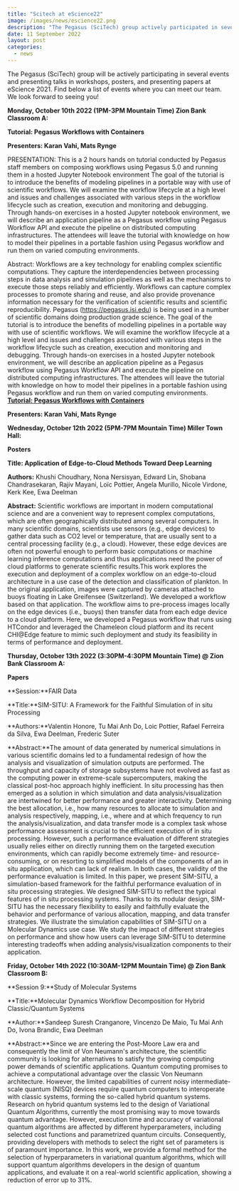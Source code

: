 ```yaml
---
title: "Scitech at eScience22"
image: /images/news/escience22.png
description: "The Pegasus (SciTech) group actively participated in several events and presented talks in workshops, posters, and presented papers at eScience 2021."
date: 11 September 2022
layout: post
categories:
  - news
---
```


The Pegasus (SciTech) group will be actively participating in several events and presenting talks in workshops, posters, and presenting papers at eScience 2021. Find below a list of events where you can meet our team. We look forward to seeing you!

**Monday, October 10th 2022 (1PM-3PM Mountain Time) Zion Bank Classroom A:**

**Tutorial: Pegasus Workflows with Containers**

**Presenters: Karan Vahi, Mats Rynge**

PRESENTATION: This is a 2 hours hands on tutorial conducted by Pegasus staff members on composing workflows using Pegasus 5.0 and running them in a hosted Jupyter Notebook environment The goal of the tutorial is to introduce the benefits of modeling pipelines in a portable way with use of scientific workflows. We will examine the workflow lifecycle at a high level and issues and challenges associated with various steps in the workflow lifecycle such as creation, execution and monitoring and debugging. Through hands-on exercises in a hosted Jupyter notebook environment, we will describe an application pipeline as a Pegasus workflow using Pegasus Workflow API and execute the pipeline on distributed computing infrastructures. The attendees will leave the tutorial with knowledge on how to model their pipelines in a portable fashion using Pegasus workflow and run them on varied computing environments.

Abstract: Workflows are a key technology for enabling complex scientific computations. They capture the interdependencies between processing steps in data analysis and simulation pipelines as well as the mechanisms to execute those steps reliably and efficiently. Workflows can capture complex processes to promote sharing and reuse, and also provide provenance information necessary for the verification of scientific results and scientific reproducibility. Pegasus (<a href="https://pegasus.isi.edu">https://pegasus.isi.edu</a>) is being used in a number of scientific domains doing production grade science. The goal of the tutorial is to introduce the benefits of modelling pipelines in a portable way with use of scientific workflows. We will examine the workflow lifecycle at a high level and issues and challenges associated with various steps in the workflow lifecycle such as creation, execution and monitoring and debugging. Through hands-on exercises in a hosted Jupyter notebook environment, we will describe an application pipeline as a Pegasus workflow using Pegasus Workflow API and execute the pipeline on distributed computing infrastructures. The attendees will leave the tutorial with knowledge on how to model their pipelines in a portable fashion using Pegasus workflow and run them on varied computing environments.
<b><a href="https://www.escience-conference.org/2022/tutorials/pegasus_50_workflows/">Tutorial: Pegasus Workflows with Containers</a></b>

**Presenters: Karan Vahi, Mats Rynge**


**Wednesday, October 12th 2022 (5PM-7PM Mountain Time) Miller Town Hall:**

**Posters**

**Title: Application of Edge-to-Cloud Methods Toward Deep Learning**

**Authors:** Khushi Choudhary, Nona Nersisyan, Edward Lin, Shobana Chandrasekaran, Rajiv Mayani, Loïc Pottier, Angela Murillo, Nicole Virdone, Kerk Kee, Ewa Deelman

**Abstract:** Scientific workflows are important in modern computational science and are a convenient way to represent complex computations, which are often geographically distributed among several computers. In many scientific domains, scientists use sensors (e.g., edge devices) to gather data such as CO2 level or temperature, that are usually sent to a central processing facility (e.g., a cloud). However, these edge devices are often not powerful enough to perform basic computations or machine learning inference computations and thus applications need the power of cloud platforms to generate scientific results.This work explores the execution and deployment of a complex workflow on an edge-to-cloud architecture in a use case of the detection and classification of plankton. In the original application, images were captured by cameras attached to buoys floating in Lake Greifensee (Switzerland). We developed a workflow based on that application. The workflow aims to pre-process images locally on the edge devices (i.e., buoys) then transfer data from each edge device to a cloud platform. Here, we developed a Pegasus workflow that runs using HTCondor and leveraged the Chameleon cloud platform and its recent CHI@Edge feature to mimic such deployment and study its feasibility in terms of performance and deployment.


**Thursday, October 13th 2022 (3:30PM-4:30PM Mountain Time) @ Zion Bank Classroom A:**

**Papers**

**Session:**FAIR Data

**Title:**SIM-SITU: A Framework for the Faithful Simulation of in situ Processing

**Authors:**Valentin Honore, Tu Mai Anh Do, Loic Pottier, Rafael Ferreira da Silva, Ewa Deelman, Frederic Suter

**Abstract:**The amount of data generated by numerical simulations in various scientific domains led to a fundamental redesign of how the analysis and visualization of simulation outputs are performed. The throughput and capacity of storage subsystems have not evolved as fast as the computing power in extreme-scale supercomputers, making the classical post-hoc approach highly inefficient. In situ processing has then emerged as a solution in which simulation and data analysis/visualization are intertwined for better performance and greater interactivity.
Determining the best allocation, i.e., how many resources to allocate to simulation and analysis respectively, mapping, i.e., where and at which frequency to run the analysis/visualization, and data transfer mode is a complex task whose performance assessment is crucial to the efficient execution of in situ processing. However, such a performance evaluation of different strategies usually relies either on directly running them on the targeted execution environments, which can rapidly become extremely time- and resource-consuming, or on resorting to simplified models of the components of an in situ application, which can lack of realism. In both cases, the validity of the performance evaluation is limited.
In this paper, we present SIM-SITU, a simulation-based framework for the faithful performance evaluation of in situ processing strategies. We designed SIM-SITU to reflect the typical features of in situ processing systems. Thanks to its modular design, SIM-SITU has the necessary flexibility to easily and faithfully evaluate the behavior and performance of various allocation, mapping, and data transfer strategies. We illustrate the simulation capabilities of SIM-SITU on a Molecular Dynamics use case. We study the impact of different strategies on performance and show how users can leverage SIM-SITU to determine interesting tradeoffs when adding analysis/visualization components to their application.


**Friday, October 14th 2022 (10:30AM-12PM Mountain Time) @ Zion Bank Classroom B:**

**Session 9:**Study of Molecular Systems

**Title:**Molecular Dynamics Workflow Decomposition for Hybrid Classic/Quantum Systems

**Author:**Sandeep Suresh Cranganore, Vincenzo De Maio, Tu Mai Anh Do, Ivona Brandic, Ewa Deelman

**Abstract:**Since we are entering the Post-Moore Law era and consequently the limit of Von Neumann's architecture, the scientific community is looking for alternatives to satisfy the growing computing power demands of scientific applications.
Quantum computing promises to achieve a computational advantage over the classic Von Neumann architecture. However, the limited capabilities of current noisy intermediate-scale quantum (NISQ) devices require quantum computers to interoperate with classic systems, forming the so-called hybrid quantum systems. Research on hybrid quantum systems led to the design of Variational Quantum Algorithms, currently the most promising way to move towards quantum advantage.
However, execution time and accuracy of variational quantum algorithms are affected by different hyperparameters, including selected cost functions and parametrized quantum circuits. Consequently, providing developers with methods to select the right set of parameters is of paramount importance.
In this work, we provide a formal method for the selection of hyperparameters in variational quantum algorithms, which will support quantum algorithms developers in the design of quantum applications, and evaluate it on a real-world scientific application, showing a reduction of error up to 31%.


